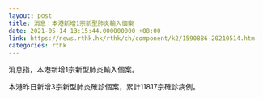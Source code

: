 ```yaml
---
layout: post
title: 消息：本港新增1宗新型肺炎輸入個案
date: 2021-05-14 13:15:44.000000000 +08:00
link: https://news.rthk.hk/rthk/ch/component/k2/1590886-20210514.htm
categories: rthk
---
```


消息指，本港新增1宗新型肺炎輸入個案。

本港昨日新增3宗新型肺炎確診個案，累計11817宗確診病例。
